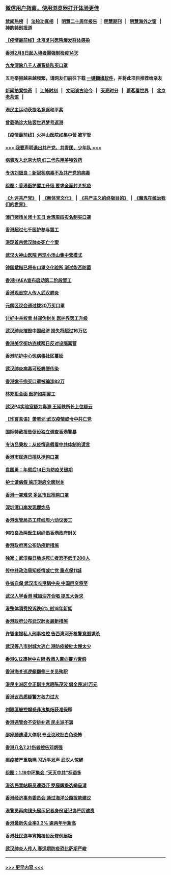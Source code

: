 ### [微信用户指南，使用浏览器打开体验更佳](https://github.com/gfw-breaker/banned-news1/blob/master/indexes/wechat-guide.md?t=0)
#### [禁闻热榜](热点新闻.md?t=0)  &nbsp;&nbsp;|&nbsp;&nbsp; [法轮功真相](https://github.com/gfw-breaker/truth/blob/master/README.md?t=0) &nbsp;&nbsp;|&nbsp;&nbsp; [明慧二十周年报告](https://github.com/gfw-breaker/mh-reports/blob/master/README.md?t=0) &nbsp;&nbsp;|&nbsp;&nbsp;[明慧期刊](https://github.com/gfw-breaker/mh-qikan) &nbsp;&nbsp;|&nbsp;&nbsp; [明慧海外之窗](https://github.com/gfw-breaker/mh-news/blob/master/README.md?t=0) &nbsp;&nbsp;|&nbsp;&nbsp; [神韵特别报道](https://github.com/gfw-breaker/mh-news/blob/master/shenyun.md?t=0)
#### [【疫情最前线】北京复兴医院爆发群体感染](../pages/nsc415/n11847626.md?t=02061155) 
#### [香港2月8日起入境者需强制检疫14天](../pages/nsc415/n11847658.md?t=02061155) 
#### [九龙湾逾八千人通宵排队买口罩](../pages/nsc415/n11847647.md?t=02061155) 
#### 五毛举报越来越频繁，请网友们前往下载 [一键翻墙软件](https://github.com/gfw-breaker/ssr-accounts)，并将此项目推荐给亲友
#### [新闻拍案惊奇](https://github.com/gfw-breaker/banned-news1/blob/master/pages/link4.md) &nbsp;&nbsp;|&nbsp;&nbsp; [江峰时刻](https://github.com/gfw-breaker/banned-news1/blob/master/pages/link4.md) &nbsp;&nbsp;|&nbsp;&nbsp; [文昭谈古论今](https://github.com/gfw-breaker/banned-news1/blob/master/pages/link4.md) &nbsp;&nbsp;|&nbsp;&nbsp; [天亮时分](https://github.com/gfw-breaker/banned-news1/blob/master/pages/link4.md) &nbsp;&nbsp;|&nbsp;&nbsp; [萧茗看世界](https://github.com/gfw-breaker/banned-news1/blob/master/pages/link4.md) &nbsp;&nbsp;|&nbsp;&nbsp; [北京老茶馆](https://github.com/gfw-breaker/banned-news1/blob/master/pages/link4.md) &nbsp;&nbsp;|&nbsp;&nbsp; 
#### [港民主运动获提名竞逐和平奖](../pages/nsc415/n11847633.md?t=02061155) 
#### [曾载确诊大陆客世界梦号返港](../pages/nsc415/n11847608.md?t=02061155) 
#### [【疫情最前线】火神山医院如集中营 被军管](../pages/nsc415/n11847524.md?t=02061155) 
#### [>>> 我要声明退出共产党、共青团、少年队 <<<](https://github.com/begood0513/goodnews/blob/master/quit/letter.md) 
#### [病毒攻入北京大院 红二代先用美特效药](../pages/nsc415/n11847427.md?t=02061155) 
#### [专访刘细良：新冠状病毒不及共产党的病毒](../pages/nsc415/n11847164.md?t=02061155) 
#### [组图：香港医护罢工升级 要求全面封关抗疫](../pages/nsc415/n11844107.md?t=02061155) 
#### [《九评共产党》](https://github.com/begood0513/9ping.md/blob/master/README.md) &nbsp;|&nbsp; [《解体党文化》](../../../../jtdwh.md/blob/master/README.md)  &nbsp;|&nbsp; [《共产主义的终极目的》](../../../../gczydzjmd.md/blob/master/README.md) &nbsp;|&nbsp; [《魔鬼在统治我们的世界》](../../../../mgztzwmdsj.md/blob/master/README.md) 
#### [澳门赌场关闭十五日 台湾周四实名制买口罩](../pages/nsc415/n11845083.md?t=02061155) 
#### [香港超过七千医护参与罢工](../pages/nsc415/n11845051.md?t=02061155) 
#### [港现首宗武汉肺炎死亡个案](../pages/nsc415/n11844998.md?t=02061155) 
#### [武汉火神山医院 再现小汤山集中营模式](../pages/nsc415/n11844763.md?t=02061155) 
#### [钟国斌指已将布口罩交化验所 测试能否防菌](../pages/nsc415/n11842783.md?t=02061155) 
#### [香港HAEA宣布启动第二阶段罢工](../pages/nsc415/n11842723.md?t=02061155) 
#### [香港现首宗人传人武汉肺炎](../pages/nsc415/n11842766.md?t=02061155) 
#### [元朗区议会通过拨20万买口罩](../pages/nsc415/n11842754.md?t=02061155) 
#### [讨好中共权贵 林郑伪封关 医护界罢工升级](../pages/nsc415/n11842359.md?t=02061155) 
#### [武汉肺炎摧毁中国经济 损失将超过16万亿](../pages/nsc415/n11839723.md?t=02061155) 
#### [香港美孚街坊连续两日反对设隔离营](../pages/nsc415/n11839962.md?t=02061155) 
#### [香港防护中心忧病毒社区蔓延](../pages/nsc415/n11839933.md?t=02061155) 
#### [武汉肺炎病毒可经粪便传染](../pages/nsc415/n11839939.md?t=02061155) 
#### [香港逾千宗买口罩被骗涉82万](../pages/nsc415/n11839914.md?t=02061155) 
#### [林郑拒会面 医护如期罢工](../pages/nsc415/n11839892.md?t=02061155) 
#### [武汉P4实验室疑为毒源 王延轶所长上位疑云](../pages/nsc415/n11835543.md?t=02061155) 
#### [【珍言真语】萧若元:武汉疫情或令中共亡党](../pages/nsc415/n11829394.md?t=02061155) 
#### [国际特赦报告促设独立调查香港警暴](../pages/nsc415/n11833845.md?t=02061155) 
#### [专访吕秉权：从疫情造假看中共体制的谎言](../pages/nsc415/n11833813.md?t=02061155) 
#### [香港市民连日排队抢购口罩](../pages/nsc415/n11833794.md?t=02061155) 
#### [袁国勇：年假后14日为防疫关键期](../pages/nsc415/n11831088.md?t=02061155) 
#### [护士请病假 施压港府全面封关](../pages/nsc415/n11831030.md?t=02061155) 
#### [香港一罩难求 多区市民抢购口罩](../pages/nsc415/n11831002.md?t=02061155) 
#### [深圳湾口岸发现爆炸品](../pages/nsc415/n11828802.md?t=02061155) 
#### [香港医管局员工阵线周六动议罢工](../pages/nsc415/n11828762.md?t=02061155) 
#### [何柏良及两医生组织倡香港政府封关](../pages/nsc415/n11828749.md?t=02061155) 
#### [香港政府再公布防疫新措施](../pages/nsc415/n11828716.md?t=02061155) 
#### [独家：武汉每日肺炎死亡者恐不低于200人](../pages/nsc415/n11828240.md?t=02061155) 
#### [传中共政治局知疫情或亡党 重点保11城](../pages/nsc415/n11828145.md?t=02061155) 
#### [各省自保 武汉市长甩锅中央 中国巨变将至](../pages/nsc415/n11828021.md?t=02061155) 
#### [武汉人学香港 喊加油齐合唱 提五大诉求](../pages/nsc415/n11827046.md?t=02061155) 
#### [港整体消费投诉跌6% 创18年新低](../pages/nsc415/n11817280.md?t=02061155) 
#### [香港政府公布武汉肺炎最新措施](../pages/nsc415/n11817152.md?t=02061155) 
#### [许智峯提私人刑事检控 告西湾河开枪警意图谋杀](../pages/nsc415/n11817132.md?t=02061155) 
#### [武汉等八市封城大逃亡 港防疫被批太慢太少](../pages/nsc415/n11817058.md?t=02061155) 
#### [香港6.12遭射中右眼 教师入禀向警方索偿](../pages/nsc415/n11814678.md?t=02061155) 
#### [香港海关巡逻艇翻侧三关员殉职](../pages/nsc415/n11814604.md?t=02061155) 
#### [港民主派区会正副主席晤陈茂波 倡全民派1万元](../pages/nsc415/n11814582.md?t=02061155) 
#### [香港议员质疑警方权力过大](../pages/nsc415/n11814560.md?t=02061155) 
#### [刘颕匡被控煽惑非法集结获准保释](../pages/nsc415/n11811727.md?t=02061155) 
#### [香港选管会不安排补选 民主派不满](../pages/nsc415/n11811691.md?t=02061155) 
#### [邵家臻遭浸大停职 专业议政批白色恐怖](../pages/nsc415/n11811670.md?t=02061155) 
#### [香港八名7.21伤者控告邓炳强](../pages/nsc415/n11811623.md?t=02061155) 
#### [瘟疫被严重隐瞒 习近平发声 武汉人惊醒](../pages/nsc415/n11811186.md?t=02061155) 
#### [组图：1.19中环集会 “天灭中共”标语多](../pages/nsc415/n11809514.md?t=02061155) 
#### [港选民票站职员遭恐吓 罗庭辉提选举呈请](../pages/nsc415/n11808914.md?t=02061155) 
#### [香港经济事务委员会 通过海洋公园拨款建议](../pages/nsc415/n11808906.md?t=02061155) 
#### [港警员再向镜头展示记者身份证记协严厉谴责](../pages/nsc415/n11808888.md?t=02061155) 
#### [香港最新失业率3.3% 逾两年半新高](../pages/nsc415/n11808887.md?t=02061155) 
#### [香港社民连年宵摊档设反修例展板](../pages/nsc415/n11808857.md?t=02061155) 
#### [武汉肺炎人传人 春运期防疫恐比萨斯严峻](../pages/nsc415/n11808739.md?t=02061155) 

----
#### [ >>> 更早内容 <<< ](../indexes/nsc415-earlier.md)
